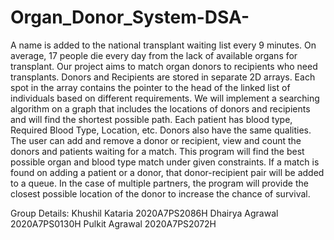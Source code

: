 # Organ_Donor_System-DSA-

A name is added to the national transplant waiting list every 9 minutes. On average, 17
people die every day from the lack of available organs for transplant. Our project aims
to match organ donors to recipients who need transplants.
Donors and Recipients are stored in separate 2D arrays. Each spot in the array
contains the pointer to the head of the linked list of individuals based on different
requirements. We will implement a searching algorithm on a graph that includes the
locations of donors and recipients and will find the shortest possible path. Each patient
has blood type, Required Blood Type, Location, etc. Donors also have the same
qualities. The user can add and remove a donor or recipient, view and count the donors
and patients waiting for a match. This program will find the best possible organ and
blood type match under given constraints. If a match is found on adding a patient or a
donor, that donor-recipient pair will be added to a queue. In the case of multiple
partners, the program will provide the closest possible location of the donor to increase
the chance of survival.

Group Details:
Khushil Kataria 2020A7PS2086H
Dhairya Agrawal 2020A7PS0130H
Pulkit Agrawal 2020A7PS2072H
